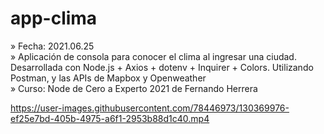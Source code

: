 # app-clima

» Fecha: 2021.06.25<br/>
» Aplicación de consola para conocer el clima al ingresar una ciudad. Desarrollada con Node.js + Axios + dotenv + Inquirer + Colors. Utilizando Postman, y las APIs de Mapbox y Openweather<br/>
» Curso: Node de Cero a Experto 2021 de Fernando Herrera

https://user-images.githubusercontent.com/78446973/130369976-ef25e7bd-405b-4975-a6f1-2953b88d1c40.mp4
